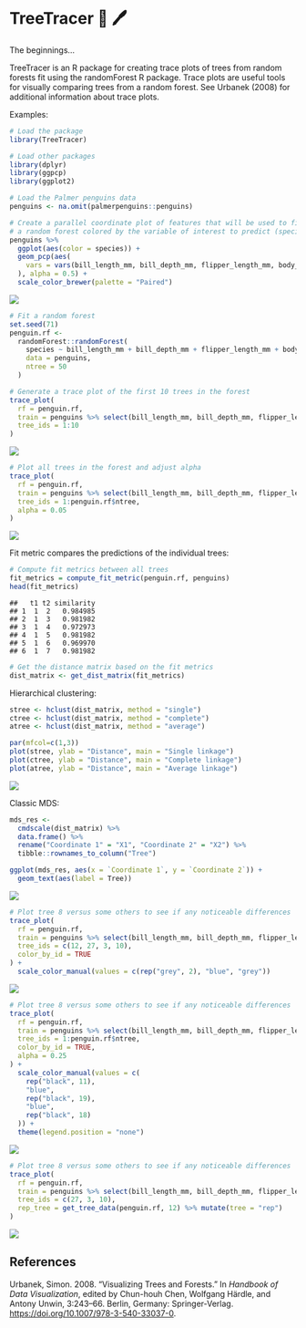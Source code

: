 
# TreeTracer 🌴 🖊

The beginnings…

TreeTracer is an R package for creating trace plots of trees from random
forests fit using the randomForest R package. Trace plots are useful
tools for visually comparing trees from a random forest. See Urbanek
(2008) for additional information about trace plots.

Examples:

``` r
# Load the package
library(TreeTracer)
```

``` r
# Load other packages
library(dplyr)
library(ggpcp)
library(ggplot2)
```

``` r
# Load the Palmer penguins data
penguins <- na.omit(palmerpenguins::penguins)
```

``` r
# Create a parallel coordinate plot of features that will be used to fit
# a random forest colored by the variable of interest to predict (species)
penguins %>%
  ggplot(aes(color = species)) +
  geom_pcp(aes(
    vars = vars(bill_length_mm, bill_depth_mm, flipper_length_mm, body_mass_g)
  ), alpha = 0.5) + 
  scale_color_brewer(palette = "Paired")
```

![](README_files/figure-gfm/unnamed-chunk-4-1.png)<!-- -->

``` r
# Fit a random forest
set.seed(71)
penguin.rf <-
  randomForest::randomForest(
    species ~ bill_length_mm + bill_depth_mm + flipper_length_mm + body_mass_g,
    data = penguins, 
    ntree = 50
  )
```

``` r
# Generate a trace plot of the first 10 trees in the forest
trace_plot(
  rf = penguin.rf,
  train = penguins %>% select(bill_length_mm, bill_depth_mm, flipper_length_mm, body_mass_g),
  tree_ids = 1:10
)
```

![](README_files/figure-gfm/unnamed-chunk-6-1.png)<!-- -->

``` r
# Plot all trees in the forest and adjust alpha
trace_plot(
  rf = penguin.rf,
  train = penguins %>% select(bill_length_mm, bill_depth_mm, flipper_length_mm, body_mass_g),
  tree_ids = 1:penguin.rf$ntree,
  alpha = 0.05
)
```

![](README_files/figure-gfm/unnamed-chunk-7-1.png)<!-- -->

Fit metric compares the predictions of the individual trees:

``` r
# Compute fit metrics between all trees
fit_metrics = compute_fit_metric(penguin.rf, penguins)
head(fit_metrics)
```

    ##   t1 t2 similarity
    ## 1  1  2   0.984985
    ## 2  1  3   0.981982
    ## 3  1  4   0.972973
    ## 4  1  5   0.981982
    ## 5  1  6   0.969970
    ## 6  1  7   0.981982

``` r
# Get the distance matrix based on the fit metrics
dist_matrix <- get_dist_matrix(fit_metrics)
```

Hierarchical clustering:

``` r
stree <- hclust(dist_matrix, method = "single")
ctree <- hclust(dist_matrix, method = "complete")
atree <- hclust(dist_matrix, method = "average")

par(mfcol=c(1,3))
plot(stree, ylab = "Distance", main = "Single linkage")
plot(ctree, ylab = "Distance", main = "Complete linkage")
plot(atree, ylab = "Distance", main = "Average linkage")
```

![](README_files/figure-gfm/unnamed-chunk-9-1.png)<!-- -->

Classic MDS:

``` r
mds_res <-
  cmdscale(dist_matrix) %>% 
  data.frame() %>%
  rename("Coordinate 1" = "X1", "Coordinate 2" = "X2") %>%
  tibble::rownames_to_column("Tree")

ggplot(mds_res, aes(x = `Coordinate 1`, y = `Coordinate 2`)) + 
  geom_text(aes(label = Tree))
```

![](README_files/figure-gfm/unnamed-chunk-10-1.png)<!-- -->

``` r
# Plot tree 8 versus some others to see if any noticeable differences
trace_plot(
  rf = penguin.rf,
  train = penguins %>% select(bill_length_mm, bill_depth_mm, flipper_length_mm, body_mass_g),
  tree_ids = c(12, 27, 3, 10), 
  color_by_id = TRUE
) + 
  scale_color_manual(values = c(rep("grey", 2), "blue", "grey"))
```

![](README_files/figure-gfm/unnamed-chunk-11-1.png)<!-- -->

``` r
# Plot tree 8 versus some others to see if any noticeable differences
trace_plot(
  rf = penguin.rf,
  train = penguins %>% select(bill_length_mm, bill_depth_mm, flipper_length_mm, body_mass_g),
  tree_ids = 1:penguin.rf$ntree,
  color_by_id = TRUE,
  alpha = 0.25
) +
  scale_color_manual(values = c(
    rep("black", 11),
    "blue",
    rep("black", 19),
    "blue",
    rep("black", 18)
  )) +
  theme(legend.position = "none")
```

![](README_files/figure-gfm/unnamed-chunk-12-1.png)<!-- -->

``` r
# Plot tree 8 versus some others to see if any noticeable differences
trace_plot(
  rf = penguin.rf,
  train = penguins %>% select(bill_length_mm, bill_depth_mm, flipper_length_mm, body_mass_g),
  tree_ids = c(27, 3, 10), 
  rep_tree = get_tree_data(penguin.rf, 12) %>% mutate(tree = "rep")
)
```

![](README_files/figure-gfm/unnamed-chunk-13-1.png)<!-- -->

## References

<div id="refs" class="references">

<div id="ref-urbanek:2008">

Urbanek, Simon. 2008. “Visualizing Trees and Forests.” In *Handbook of
Data Visualization*, edited by Chun-houh Chen, Wolfgang Härdle, and
Antony Unwin, 3:243–66. Berlin, Germany: Springer-Verlag.
<https://doi.org/10.1007/978-3-540-33037-0>.

</div>

</div>
